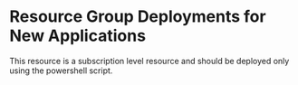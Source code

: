 # Resource Group Deployments for New Applications

This resource is a subscription level resource and should be deployed only using the powershell script.

